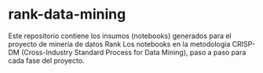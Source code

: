 # rank-data-mining
Este repositorio contiene los insumos (notebooks) generados para el proyecto de minería de datos Rank Los notebooks en la metodologia CRISP-DM (Cross-Industry Standard Process for Data Mining), paso a paso para cada fase del proyecto.
